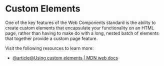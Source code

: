 # Custom Elements

One of the key features of the Web Components standard is the ability to create custom elements that encapsulate your functionality on an HTML page, rather than having to make do with a long, nested batch of elements that together provide a custom page feature.

Visit the following resources to learn more:

- [@article@Using custom elements | MDN web docs](https://developer.mozilla.org/en-US/docs/Web/Web_Components/Using_custom_elements)
